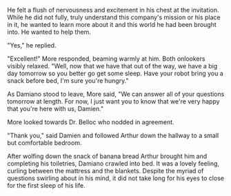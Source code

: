 He felt a flush of nervousness and excitement in his chest at the invitation. While he did not fully, truly understand this company's mission or his place in it, he wanted to learn more about it and this world he had been brought into. He wanted to help them.  

"Yes," he replied.  

"Excellent!" More responded, beaming warmly at him. Both onlookers visibly relaxed. "Well, now that we have that out of the way, we have a big day tomorrow so you better go get some sleep. Have your robot bring you a snack before bed, I'm sure you're hungry."  

As Damiano stood to leave, More said, "We can answer all of your questions tomorrow at length. For now, I just want you to know that we're very happy that you're here with us, Damien."    

More looked towards Dr. Belloc who nodded in agreement.  

"Thank you," said Damien and followed Arthur down the hallway to a small but comfortable bedroom.  

After wolfing down the snack of banana bread Arthur brought him and completing his toiletries, Damiano crawled into bed. It was a lovely feeling, curling between the mattress and the blankets. Despite the myriad of questions swirling about in his mind, it did not take long for his eyes to close for the first sleep of his life.  